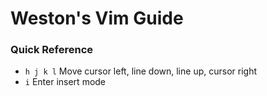 # Weston's Vim Guide
### Quick Reference
+ `h j k l` Move cursor left, line down, line up, cursor right
+ `i` Enter insert mode

